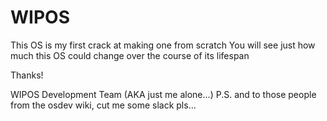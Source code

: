 # WIPOS
This OS is my first crack at making one from scratch
You will see just how much this OS could change over the course of its lifespan

Thanks!

WIPOS Development Team (AKA just me alone...)
P.S. and to those people from the osdev wiki, cut me some slack pls...
